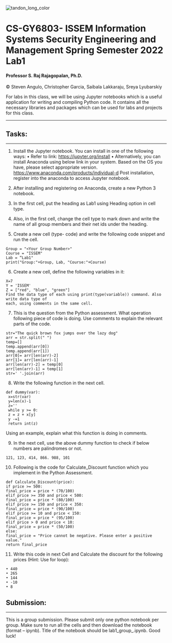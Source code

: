 ![tandon_long_color](https://user-images.githubusercontent.com/81187590/152056062-262324db-655e-4951-96ea-ca62faf4eea5.jpg)
# CS-GY6803- ISSEM Information Systems Security Engineering and Management Spring Semester 2022 Lab1
#### Professor S. Raj Rajagopalan, Ph.D.
© Steven Angulo, Christopher Garcia, Saibala Lakkaraju, Sreya	Lyubarskiy

For labs in this class, we will be using Jupyter notebooks which is a useful application for writing and
compiling Python code. It contains all the necessary libraries and packages which can be used for
labs and projects for this class. 

---------------

## Tasks:
---------------

1) Install the Jupyter notebook. You can install in one of the following ways:
• Refer to link: https://jupyter.org/install
• Alternatively, you can install Anaconda using below link in your system. Based on
the OS you have, please select appropriate version.
https://www.anaconda.com/products/individual-d
Post installation, register into the anaconda to access Jupyter notebook.

2) After installing and registering on Anaconda, create a new Python 3 notebook.

3) In the first cell, put the heading as Lab1 using Heading option in cell type.

4) Also, in the first cell, change the cell type to mark down and write the name of all group
members and their net ids under the heading.

5) Create a new cell (type- code) and write the following code snippet and run the cell.
```
Group = "<Your Group Number>"
Course = "ISSEM"
Lab = “Lab1"
print("Group:"+Group, Lab, "Course:"+Course)
```
6) Create a new cell, define the following variables in it:
```
X=7
Y = 'ISSEM'
Z = ["red", "blue", "green"]
Find the data type of each using print(type(variable)) command. Also write data type of
each, using comments in the same cell.
```
7) This is the question from the Python assessment. What operation following piece of code is
doing. Use comments to explain the relevant parts of the code.

```
str="The quick brown fox jumps over the lazy dog"
arr = str.split(" ")
temp=[]
temp.append(arr[0])
temp.append(arr[1])
arr[0]= arr[len(arr)-2]
arr[1]= arr[len(arr)-1]
arr[len(arr)-2] = temp[0]
arr[len(arr)-1] = temp[1]
str=' '.join(arr)
```
8) Write the following function in the next cell.
```
def dummy(var):
 x=str(var)
 y=len(x)-1
 z=''
 while y >= 0:
 z = z + x[y]
 y -=1
 return int(z)
 ```
Using an example, explain what this function is doing in comments.

9) In the next cell, use the above dummy function to check if below numbers are palindromes
or not.
 ```
121, 123, 414, 866. 988, 101
```
10) Following is the code for Calculate_Discount function which you implement in the Python
Assessment.
 ```
def Calculate_Discount(price):
if price >= 500:
 final_price = price * (70/100)
 elif price >= 350 and price < 500:
 final_price = price * (80/100)
 elif price >= 150 and price < 350:
 final_price = price * (90/100)
 elif price >= 10 and price < 150:
 final_price = price * (95/100)
 elif price > 0 and price < 10:
 final_price = price * (50/100)
 else:
final_price = "Price cannot be negative. Please enter a positive
value."
 return final_price
 ```                              
11) Write this code in next Cell and Calculate the discount for the following prices (Hint: Use for
loop):
```                              
• 440
• 265
• 144
• -10
• 8
```
## Submission:
---------------

This is a group submission. Please submit only one python notebook per group. Make sure
to run all the cells and then download the notebook (format – ipynb). Title of the notebook
should be lab1_group_<your group number>.ipynb. Good luck!



